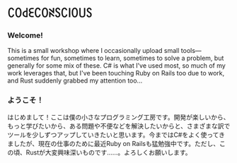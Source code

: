 # ꉔꄲ꒯ꏂꉔꄲꋊꇙꉔ꒐ꄲ꒤ꇙ

### Welcome!

This is a small workshop where I occasionally upload small tools—sometimes for fun, sometimes to learn, sometimes to solve a problem, but generally for some mix of these. C# is what I've used most, so much of my work leverages that, but I've been touching Ruby on Rails too due to work, and Rust suddenly grabbed my attention too...

### ようこそ！

はじめまして！ここは僕の小さなプログラミング工房です。開発が楽しいから、もっと学びたいから、ある問題や不便などを解決したいからと、さまざまな訳でツールを少しずつアップしていきたいと思います。今まではC#をよく使ってきましたが、現在の仕事のために最近Ruby on Railsも猛勉強中です。ただし、この頃、Rustが大変興味深いものです……。よろしくお願いします。
